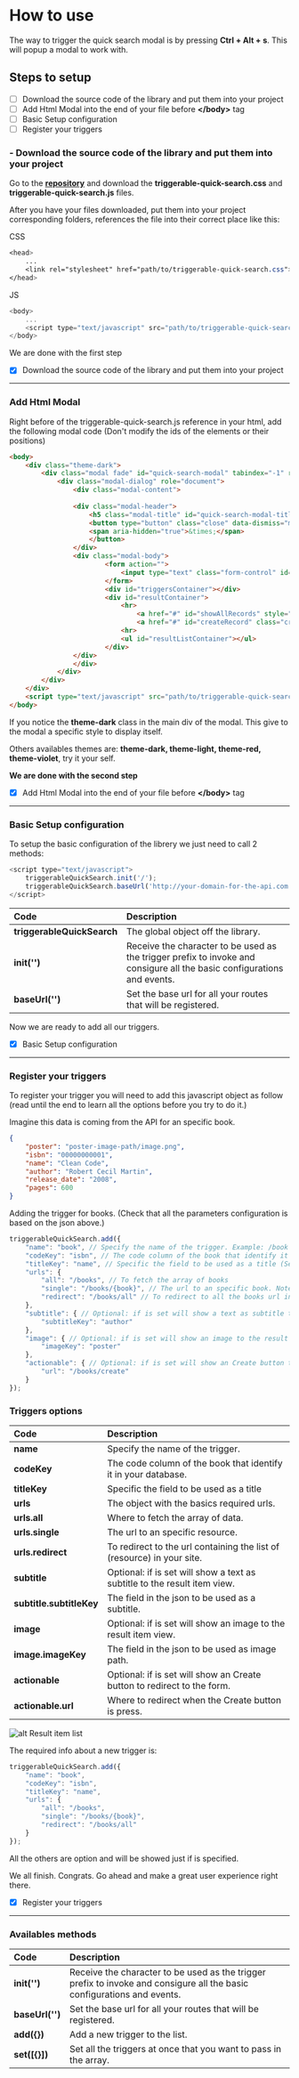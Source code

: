 # How to use

The way to trigger the quick search modal is by pressing **Ctrl + Alt + s**. This will popup a modal to work with.

## **Steps to setup**

- [ ] Download the source code of the library and put them into your project
- [ ] Add Html Modal into the end of your file before **\</body>** tag
- [ ] Basic Setup configuration
- [ ] Register your triggers

### - Download the source code of the library and put them into your project

Go to the **[repository](https://github.com/geekroot/triggerable-quick-search)** and download the **triggerable-quick-search.css** and **triggerable-quick-search.js** files.

After you have your files downloaded, put them into your project corresponding folders, references the file into their correct place like this:

CSS
```css
<head>
    ...
    <link rel="stylesheet" href="path/to/triggerable-quick-search.css">
</head>
```
JS
```javascript
<body>
    ...
    <script type="text/javascript" src="path/to/triggerable-quick-search.js"></script>
</body>
```

We are done with the first step 
- [x] Download the source code of the library and put them into your project
___
### **Add Html Modal**

Right before of the triggerable-quick-search.js reference in your html, add the following modal code (Don't modify the ids of the elements or their positions)

```html
<body>
    <div class="theme-dark">
        <div class="modal fade" id="quick-search-modal" tabindex="-1" role="dialog" aria-labelledby="quick-search-modal-label" aria-hidden="true">
            <div class="modal-dialog" role="document">
                <div class="modal-content">
                    
                <div class="modal-header">
                    <h5 class="modal-title" id="quick-search-modal-title">Quick Search</h5>
                    <button type="button" class="close" data-dismiss="modal" aria-label="Close">
                    <span aria-hidden="true">&times;</span>
                    </button>
                </div>
                <div class="modal-body">
                        <form action="">
                            <input type="text" class="form-control" id="quickSearchInput" placeholder="Quick Search...">
                        </form>
                        <div id="triggersContainer"></div>  
                        <div id="resultContainer">
                            <hr>
                                <a href="#" id="showAllRecords" style="display: none;">Show all</a>
                                <a href="#" id="createRecord" class="create-record" style="display: none;"></a>
                            <hr>
                            <ul id="resultListContainer"></ul>
                        </div>
                </div>
                </div>
            </div>
        </div>
    </div>
    <script type="text/javascript" src="path/to/triggerable-quick-search.js"></script>
</body>
```
If you notice the **theme-dark** class in the main div of the modal. This give to the modal a specific style to display itself.

Others availables themes are: **theme-dark, theme-light, theme-red, theme-violet**, try it your self.

**We are done with the second step**
- [x] Add Html Modal into the end of your file before **\</body>** tag
___

### **Basic Setup configuration**

To setup the basic configuration of the librery we just need to call 2 methods:

```javascript
<script type="text/javascript">
    triggerableQuickSearch.init('/');
    triggerableQuickSearch.baseUrl('http://your-domain-for-the-api.com');
</script>
```
| Code | Description|
| :-------- | :-------------|
| **triggerableQuickSearch** | The global object off the library.|
| **init('')** | Receive the character to be used as the trigger prefix to invoke and consigure all the basic configurations and events.|
| **baseUrl('')** | Set the base url for all your routes that will be registered.|

Now we are ready to add all our triggers.
- [x] Basic Setup configuration
___

### **Register your triggers**

To register your trigger you will need to add this javascript object as follow (read until the end to learn all the options before you try to do it.)

Imagine this data is coming from the API for an specific book.
```json
{
    "poster": "poster-image-path/image.png",
    "isbn": "00000000001",
    "name": "Clean Code",
    "author": "Robert Cecil Martin",
    "release_date": "2008",
    "pages": 600
}
```
Adding the trigger for books. (Check that all the parameters configuration is based on the json above.)
```javascript
triggerableQuickSearch.add({
    "name": "book", // Specify the name of the trigger. Example: /book
    "codeKey": "isbn", // The code column of the book that identify it in your database. isbn is a key in the book data
    "titleKey": "name", // Specific the field to be used as a title (See the image at the end)
    "urls": {
        "all": "/books", // To fetch the array of books
        "single": "/books/{book}", // The url to an specific book. Note that the {book} MUST match with the trigger name
        "redirect": "/books/all" // To redirect to all the books url in your site
    },
    "subtitle": { // Optional: if is set will show a text as subtitle to the result item view.(See the image at the end) 
        "subtitleKey": "author"
    },
    "image": { // Optional: if is set will show an image to the result item view. (See the image at the end)
        "imageKey": "poster"
    },
    "actionable": { // Optional: if is set will show an Create button to redirect to the form. (See the image at the end)
        "url": "/books/create"
    }
});
```
### **Triggers options**

| Code | Description|
| :-------- | :-------------|
| **name** |Specify the name of the trigger.|
| **codeKey** |The code column of the book that identify it in your database.|
| **titleKey** |Specific the field to be used as a title|
| **urls** | The object with the basics required urls.|
| **urls.all** |Where to fetch the array of data.|
| **urls.single** |The url to an specific resource.|
| **urls.redirect** |To redirect to the url containing the list of (resource) in your site.|
| **subtitle** | Optional: if is set will show a text as subtitle to the result item view.|
| **subtitle.subtitleKey** | The field in the json to be used as a subtitle.|
| **image** | Optional: if is set will show an image to the result item view.|
| **image.imageKey** |The field in the json to be used as image path.|
| **actionable** | Optional: if is set will show an Create button to redirect to the form.|
| **actionable.url** | Where to redirect when the Create button is press.|

![alt Result item list](https://github.com/geekroot/triggerable-quick-search/blob/master/docs/imgs/result-item-view.PNG "Result item list")

The required info about a new trigger is:

```javascript
triggerableQuickSearch.add({
    "name": "book",
    "codeKey": "isbn", 
    "titleKey": "name",
    "urls": {
        "all": "/books",
        "single": "/books/{book}",
        "redirect": "/books/all"
    }
});
```

All the others are option and will be showed just if is specified.

We all finish. Congrats. Go ahead and make a great user experience right there.
- [x] Register your triggers

---

### **Availables methods**

| Code | Description|
| :-------- | :-------------|
| **init('')** | Receive the character to be used as the trigger prefix to invoke and consigure all the basic configurations and events.|
| **baseUrl('')** | Set the base url for all your routes that will be registered.|
| **add({})** | Add a new trigger to the list. |
| **set([{}])** | Set all the triggers at once that you want to pass in the array.|
